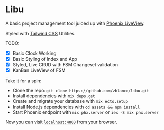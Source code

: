 # Libu

A basic project management tool juiced up with [Phoenix LiveView](https://github.com/phoenixframework/phoenix_live_view).

Styled with [Tailwind CSS](https://github.com/tailwindcss/tailwindcss) Utilities.

TODO:

- [x] Basic Clock Working
- [x] Basic Styling of Index and App
- [x] Styled, Live CRUD with FSM Changeset validation
- [x] KanBan LiveView of FSM

Take it for a spin:

  * Clone the repo: `git clone https://github.com/zblanco/libu.git`
  * Install dependencies with `mix deps.get`
  * Create and migrate your database with `mix ecto.setup`
  * Install Node.js dependencies with `cd assets && npm install`
  * Start Phoenix endpoint with `mix phx.server` or `iex -S mix phx.server`

Now you can visit [`localhost:4000`](http://localhost:4000) from your browser.